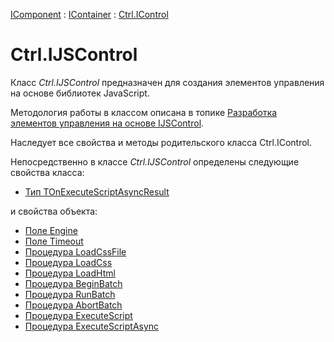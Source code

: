 ﻿---
Title: Компонент IJSControl
Link: .Ctrl.IJSControl
---

[IComponent](topic:Com.Custom.ComClasses.IComponent.Default) :
[IContainer](topic:Com.Custom.ComClasses.IContainer.Default) :
[Ctrl.IControl](topic:Com.Custom.ComClasses.Ctrl.IControl.Default)

# Ctrl.IJSControl

Класс *Ctrl.IJSControl* предназначен для создания
элементов управления на основе библиотек JavaScript.

Методология работы в классом описана в топике
[Разработка элементов управления на основе IJSControl](topic:.Custom.JSControl).

Наследует все свойства и методы родительского класса Ctrl.IControl.

Непосредственно в классе *Ctrl.IJSControl* определены следующие свойства класса:
* [Тип TOnExecuteScriptAsyncResult](TOnExecuteScriptAsyncResult)

и свойства объекта:
* [Поле Engine](Engine)
* [Поле Timeout](Timeout)
* [Процедура LoadCssFile](LoadCssFile)
* [Процедура LoadCss](LoadCss)
* [Процедура LoadHtml](LoadHtml)
* [Процедура BeginBatch](BeginBatch)
* [Процедура RunBatch](RunBatch)
* [Процедура AbortBatch](AbortBatch)
* [Процедура ExecuteScript](ExecuteScript)
* [Процедура ExecuteScriptAsync](ExecuteScriptAsync)